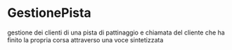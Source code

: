 # GestionePista
gestione dei clienti di una pista di pattinaggio e chiamata del cliente che ha finito la propria corsa attraverso una voce sintetizzata
